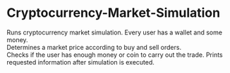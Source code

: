 # Cryptocurrency-Market-Simulation
Runs cryptocurrency market simulation. 
Every user has a wallet and some money.  
Determines a market price according to buy and sell orders.  
Checks if the user has enough money or coin to carry out the trade.
Prints requested information after simulation is executed.
